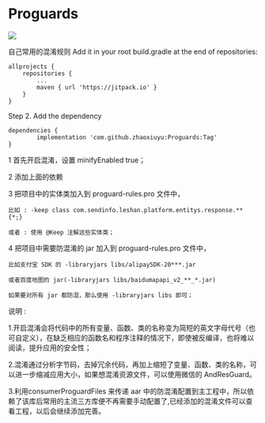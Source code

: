 # Proguards

[![](https://jitpack.io/v/zhaoxiuyu/Proguards.svg)](https://jitpack.io/#zhaoxiuyu/Proguards)

自己常用的混淆规则
Add it in your root build.gradle at the end of repositories:

	allprojects {
		repositories {
			...
			maven { url 'https://jitpack.io' }
		}
	}
Step 2. Add the dependency

	dependencies {
	        implementation 'com.github.zhaoxiuyu:Proguards:Tag'
	}



1 首先开启混淆，设置 minifyEnabled true；

2 添加上面的依赖 

3 把项目中的实体类加入到 proguard-rules.pro 文件中，

	比如 : -keep class com.sendinfo.leshan.platform.entitys.response.** {*;}
	
	或者 : 使用 @Keep 注解这些实体类；
	
4 把项目中需要防混淆的 jar 加入到 proguard-rules.pro 文件中，

	比如支付宝 SDK 的 -libraryjars libs/alipaySDK-20***.jar
	
	或者百度地图的 jar(-libraryjars libs/baidumapapi_v2_**_*.jar)
	
	如果要对所有 jar 都防混，那么使用 -libraryjars libs 即可；


说明 : 

1.开启混淆会将代码中的所有变量、函数、类的名称变为简短的英文字母代号（也可自定义），在缺乏相应的函数名和程序注释的情况下，即使被反编译，也将难以阅读，提升应用的安全性；


2.混淆通过分析字节码，去掉冗余代码，再加上缩短了变量、函数、类的名称，可以进一步缩减应用大小，如果想混淆资源文件，可以使用微信的 AndResGuard。

3.利用consumerProguardFiles 来传递 aar 中的防混淆配置到主工程中，所以依赖了该库后常用的主流三方库便不再需要手动配置了,已经添加的混淆文件可以查看工程，以后会继续添加完善。

